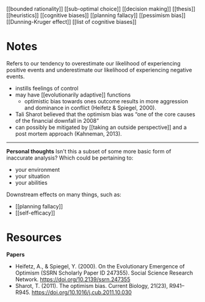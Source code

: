 [[bounded rationality]]
[[sub-optimal choice]]
[[decision making]]
[[thesis]]
[[heuristics]]
[[cognitive biases]]
[[planning fallacy]]
[[pessimism bias]]
[[Dunning-Kruger effect]]
[[list of cognitive biases]]

# Notes
Refers to our tendency to overestimate our likelihood of experiencing positive events and underestimate our likelihood of experiencing negative events.

- instills feelings of control
- may have [[evolutionarily adaptive]] functions
	-  optimistic bias towards ones outcome results in more aggression and dominance in conflict (Heifetz & Spiegel, 2000).
- Tali Sharot believed that the optimism bias was “one of the core causes of the financial downfall in 2008”
- can possibly be mitigated by [[taking an outside perspective]] and a post mortem approach (Kahneman, 2013).

---
**Personal thoughts**
Isn't this a subset of some more basic form of inaccurate analysis? Which could be pertaining to:
- your environment
- your situation
- your abilities

Downstream effects on many things, such as:
- [[planning fallacy]]
- [[self-efficacy]]

# Resources
**Papers**
- Heifetz, A., & Spiegel, Y. (2000). On the Evolutionary Emergence of Optimism (SSRN Scholarly Paper ID 247355). Social Science Research Network. https://doi.org/10.2139/ssrn.247355
- Sharot, T. (2011). The optimism bias. Current Biology, 21(23), R941–R945. https://doi.org/10.1016/j.cub.2011.10.030
